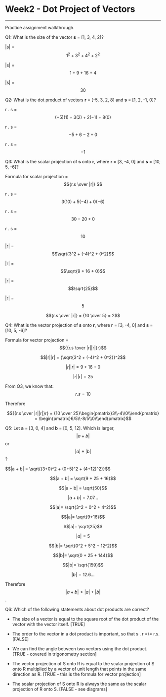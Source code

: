 # Week2 - Dot Project of Vectors

-----
Practice assignment walkthrough. 


Q1: What is the size of the vector **s** = [1, 3, 4, 2]? 

|s| = $$1^2 + 3^2 + 4^2 + 2^2$$

|s| = $$1 + 9 + 16 + 4$$

|s| = $$30$$ 


Q2: What is the dot product of vectors **r** = [-5, 3, 2, 8] and **s** = [1, 2, -1, 0]?


r . s = $$(-5)(1) + 3(2) + 2(-1) + 8(0)$$

r . s = $$-5+6-2+0$$

r . s = $$-1$$ 


Q3: What is the scalar projection of **s** onto **r**, where **r** = [3, -4, 0] and **s** = [10, 5, -6]? 

Formula for scalar projection = $${r.s \over |r|} $$

r . s = $$3(10) + 5(-4) + 0(-6)$$

r . s = $$30 - 20 + 0$$

r . s = $$10$$

|r| = $$\sqrt{3^2 + (-4)^2 + 0^2}$$

|r| = $$\sqrt{9 + 16 + 0}$$

|r| = $$\sqrt{25}$$

|r| = $$5$$

$${r.s \over |r|} = {10 \over 5} = 2$$

Q4: What is the vector projection of **s** onto **r**, where **r** = [3, -4, 0] and **s** = [10, 5, -6]? 

Formula for vector projection = $${{r.s \over |r||r|}r}$$

$$|r||r| = {\sqrt{3^2 + (-4)^2 + 0^2}}^2$$

$$|r||r| = {9 + 16 + 0}$$

$$|r||r| = 25$$

From Q3, we know that: $$r.s = 10$$

Therefore

$${{r.s \over |r||r|}r} = {10 \over 25}\begin{pmatrix}3\\-4\\0\\\end{pmatrix} = \begin{pmatrix}6/5\\-8/5\\0\\\end{pmatrix}$$

Q5: Let **a** = [3, 0, 4] and **b** = [0, 5, 12]. Which is larger, $$|a + b|$$ or $$|a| + |b|$$? 

$$|a + b| = \sqrt{(3+0)^2 + (0+5)^2 + (4+12)^2}}$$

$$|a + b| = \sqrt{9 + 25 + 16}$$

$$|a + b| = \sqrt{50}$$

$$|a + b| = 7.07...$$


$$|a|= \sqrt{3^2 + 0^2 + 4^2}$$

$$|a|= \sqrt{9+16}$$

$$|a|= \sqrt{25}$$

$$|a|= 5$$


$$|b|= \sqrt{0^2 + 5^2 + 12^2}$$

$$|b|= \sqrt{0 + 25 + 144}$$

$$|b|= \sqrt{159}$$

$$|b|= 12.6...$$

Therefore $$|a + b| < |a| + |b|$$.

Q6: Which of the following statements about dot products are correct? 

* The size of a vector is equal to the square root of the dot product of the vector with the vector itself. [TRUE]

* The order fo the vector in a dot product is important, so that s . r =/= r.s. [FALSE]

* We can find the angle between two vectors using the dot product. [TRUE - covered in trigonometry section]

* The vector projection of S onto R is equal to the scalar projection of S onto R multiplied by a vector of unit length that points in the same direction as R. [TRUE - this is the formula for vector projection]

* The scalar projection of S onto R is always the same as the scalar projection of R onto S. [FALSE - see diagrams]